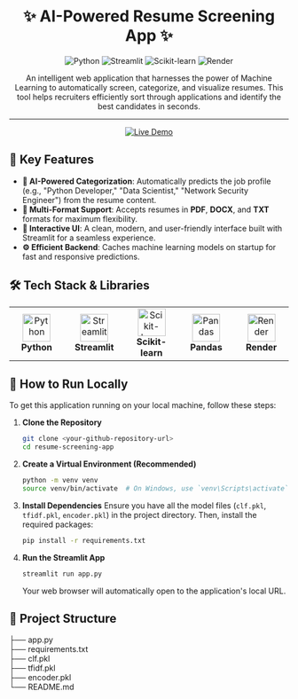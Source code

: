<div align="center">

# ✨ AI-Powered Resume Screening App ✨

<p>
  <img alt="Python" src="https://img.shields.io/badge/Python-3776AB?style=for-the-badge&logo=python&logoColor=white">
  <img alt="Streamlit" src="https://img.shields.io/badge/Streamlit-FF4B4B?style=for-the-badge&logo=streamlit&logoColor=white">
  <img alt="Scikit-learn" src="https://img.shields.io/badge/Scikit--learn-F7931E?style=for-the-badge&logo=scikit-learn&logoColor=white">
  <img alt="Render" src="https://img.shields.io/badge/Render-46E3B7?style=for-the-badge&logo=render&logoColor=white">
</p>

An intelligent web application that harnesses the power of Machine Learning to automatically screen, categorize, and visualize resumes. This tool helps recruiters efficiently sort through applications and identify the best candidates in seconds.

---

<a href="https://resume-screening-app-xuw7.onrender.com" target="_blank">
  <img src="https://img.shields.io/badge/Live%20Demo-🚀-blue?style=for-the-badge" alt="Live Demo">
</a>

</div>

## 🌟 Key Features

* **🤖 AI-Powered Categorization**: Automatically predicts the job profile (e.g., "Python Developer," "Data Scientist," "Network Security Engineer") from the resume content.
* **📄 Multi-Format Support**: Accepts resumes in **PDF**, **DOCX**, and **TXT** formats for maximum flexibility.
* **🎨 Interactive UI**: A clean, modern, and user-friendly interface built with Streamlit for a seamless experience.
* **⚙️ Efficient Backend**: Caches machine learning models on startup for fast and responsive predictions.

## 🛠️ Tech Stack & Libraries

<div align="center">
  <table>
    <tr>
      <td align="center" width="150">
        <a href="https://www.python.org/" target="_blank">
          <img src="https://upload.wikimedia.org/wikipedia/commons/thumb/c/c3/Python-logo-notext.svg/1200px-Python-logo-notext.svg.png" alt="Python" width="50px">
        </a>
        <br><strong>Python</strong>
      </td>
      <td align="center" width="150">
        <a href="https://streamlit.io/" target="_blank">
          <img src="https://streamlit.io/images/brand/streamlit-logo-primary-colormark-darktext.svg" alt="Streamlit" width="50px">
        </a>
        <br><strong>Streamlit</strong>
      </td>
      <td align="center" width="150">
        <a href="https://scikit-learn.org/" target="_blank">
          <img src="https://upload.wikimedia.org/wikipedia/commons/thumb/0/05/Scikit_learn_logo_small.svg/1200px-Scikit_learn_logo_small.svg.png" alt="Scikit-learn" width="50px">
        </a>
        <br><strong>Scikit-learn</strong>
      </td>
      <td align="center" width="150">
        <a href="https://pandas.pydata.org/" target="_blank">
          <img src="https://upload.wikimedia.org/wikipedia/commons/thumb/e/ed/Pandas_logo.svg/1200px-Pandas_logo.svg.png" alt="Pandas" width="50px">
        </a>
        <br><strong>Pandas</strong>
      </td>
      <td align="center" width="150">
        <a href="https://render.com/" target="_blank">
          <img src="https://avatars.githubusercontent.com/u/44933556?s=200&v=4" alt="Render" width="50px">
        </a>
        <br><strong>Render</strong>
      </td>
    </tr>
  </table>
</div>

## 🚀 How to Run Locally

To get this application running on your local machine, follow these steps:

1.  **Clone the Repository**
    ```bash
    git clone <your-github-repository-url>
    cd resume-screening-app
    ```

2.  **Create a Virtual Environment (Recommended)**
    ```bash
    python -m venv venv
    source venv/bin/activate  # On Windows, use `venv\Scripts\activate`
    ```

3.  **Install Dependencies**
    Ensure you have all the model files (`clf.pkl`, `tfidf.pkl`, `encoder.pkl`) in the project directory. Then, install the required packages:
    ```bash
    pip install -r requirements.txt
    ```

4.  **Run the Streamlit App**
    ```bash
    streamlit run app.py
    ```
    Your web browser will automatically open to the application's local URL.

## 📂 Project Structure
├── app.py                 
├── requirements.txt       
├── clf.pkl                
├── tfidf.pkl              
├── encoder.pkl            
└── README.md             
